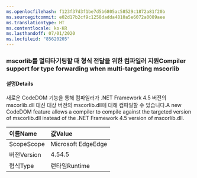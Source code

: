 ```yaml
---
ms.openlocfilehash: f123f37d3f1be7d5b6805ac58529c1872a81f20b
ms.sourcegitcommit: e02d17b2cf9c1258dadda4810a5e6072a0089aee
ms.translationtype: HT
ms.contentlocale: ko-KR
ms.lasthandoff: 07/01/2020
ms.locfileid: "85620205"
---
```

### <a name="compiler-support-for-type-forwarding-when-multi-targeting-mscorlib"></a><span data-ttu-id="30df0-101">mscorlib를 멀티타기팅할 때 형식 전달을 위한 컴파일러 지원</span><span class="sxs-lookup"><span data-stu-id="30df0-101">Compiler support for type forwarding when multi-targeting mscorlib</span></span>

#### <a name="details"></a><span data-ttu-id="30df0-102">설명</span><span class="sxs-lookup"><span data-stu-id="30df0-102">Details</span></span>

<span data-ttu-id="30df0-103">새로운 CodeDOM 기능을 통해 컴파일러가 .NET Framework 4.5 버전의 mscorlib.dll 대신 대상 버전의 mscorlib.dll에 대해 컴파일할 수 있습니다.</span><span class="sxs-lookup"><span data-stu-id="30df0-103">A new CodeDOM feature allows a compiler to compile against the targeted version of mscorlib.dll instead of the .NET Framework 4.5 version of mscorlib.dll.</span></span>

| <span data-ttu-id="30df0-104">이름</span><span class="sxs-lookup"><span data-stu-id="30df0-104">Name</span></span>    | <span data-ttu-id="30df0-105">값</span><span class="sxs-lookup"><span data-stu-id="30df0-105">Value</span></span>       |
|:--------|:------------|
| <span data-ttu-id="30df0-106">Scope</span><span class="sxs-lookup"><span data-stu-id="30df0-106">Scope</span></span>   |<span data-ttu-id="30df0-107">Microsoft Edge</span><span class="sxs-lookup"><span data-stu-id="30df0-107">Edge</span></span>|
|<span data-ttu-id="30df0-108">버전</span><span class="sxs-lookup"><span data-stu-id="30df0-108">Version</span></span>|<span data-ttu-id="30df0-109">4.5</span><span class="sxs-lookup"><span data-stu-id="30df0-109">4.5</span></span>|
|<span data-ttu-id="30df0-110">형식</span><span class="sxs-lookup"><span data-stu-id="30df0-110">Type</span></span>|<span data-ttu-id="30df0-111">런타임</span><span class="sxs-lookup"><span data-stu-id="30df0-111">Runtime</span></span>|

